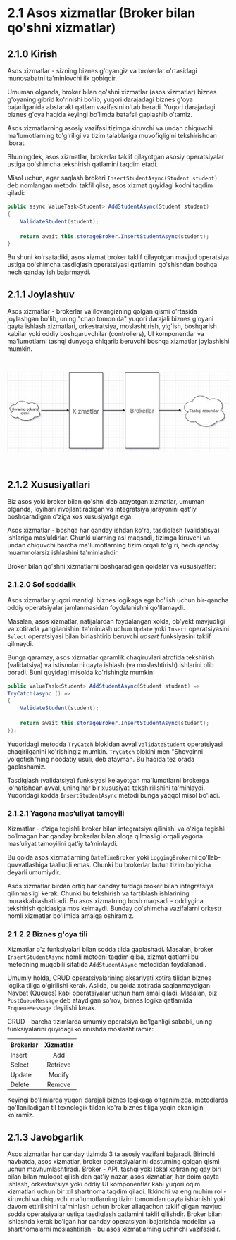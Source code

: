 # 2.1 Asos xizmatlar (Broker bilan qo'shni xizmatlar)

## 2.1.0 Kirish

Asos xizmatlar - sizning biznes g'oyangiz va brokerlar o'rtasidagi munosabatni ta'minlovchi ilk qobiqdir.

Umuman olganda, broker bilan qo'shni xizmatlar (asos xizmatlar) biznes g'oyaning gibrid ko'rinishi bo'lib, yuqori darajadagi biznes g'oya bajarilganida abstarakt qatlam vazifasini o'tab beradi. Yuqori darajadagi biznes g'oya haqida keyingi bo'limda batafsil gaplashib o'tamiz. 

Asos xizmatlarning asosiy vazifasi tizimga kiruvchi va undan chiquvchi ma'lumotlarning to'g'riligi va tizim talablariga muvofiqligini tekshirishdan iborat.

Shuningdek, asos xizmatlar, brokerlar taklif qilayotgan asosiy operatsiyalar ustiga qo'shimcha tekshirish qatlamini taqdim etadi.

Misol uchun, agar saqlash brokeri `InsertStudentAsync(Student student)` deb nomlangan metodni takfil qilsa, asos xizmat quyidagi kodni taqdim qiladi:

```csharp
public async ValueTask<Student> AddStudentAsync(Student student)
{
	ValidateStudent(student);

	return await this.storageBroker.InsertStudentAsync(student);
}
```

Bu shuni ko'rsatadiki, asos xizmat broker taklif qilayotgan mavjud operatsiya ustiga qo'shimcha tasdiqlash operatsiyasi qatlamini qo'shishdan boshqa hech qanday ish bajarmaydi.

## 2.1.1 Joylashuv

Asos xizmatlar - brokerlar va ilovangizning qolgan qismi o'rtasida joylashgan bo'lib, uning "chap tomonida" yuqori darajali biznes g'oyani qayta ishlash xizmatlari, orkestratsiya, moslashtirish, yig'ish, boshqarish kabilar yoki oddiy boshqaruvchilar (controllers), UI komponentlar va ma'lumotlarni tashqi dunyoga chiqarib beruvchi boshqa xizmatlar joylashishi mumkin.

<br />
    <p align=center>
        <img src="./Resurslar/asoslar.jpg" />
    </p>
<br />

## 2.1.2 Xususiyatlari

Biz asos yoki broker bilan qo'shni deb atayotgan xizmatlar, umuman olganda, loyihani rivojlantiradigan va integratsiya jarayonini qat'iy boshqaradigan o'ziga xos xususiyatga ega.

Asos xizmatlar - boshqa har qanday ishdan ko'ra, tasdiqlash (validatisya) ishlariga masʼuldirlar. Chunki ularning asl maqsadi, tizimga kiruvchi va undan chiquvchi barcha ma'lumotlarning tizim orqali to'g'ri, hech qanday muammolarsiz ishlashini ta'minlashdir.

Broker bilan qo'shni xizmatlarni boshqaradigan qoidalar va xususiyatlar:

### 2.1.2.0 Sof soddalik

Asos xizmatlar yuqori mantiqli biznes logikaga ega bo'lish uchun bir-qancha oddiy operatsiyalar jamlanmasidan foydalanishni qo'llamaydi.

Masalan, asos xizmatlar, natijalardan foydalangan xolda, ob'yekt mavjudligi va xotirada yangilanishini ta'minlash uchun `Update` yoki `Insert` operatsiyasini `Select` operatsiyasi bilan birlashtirib beruvchi *upsert* funksiyasini taklif qilmaydi.

Bunga qaramay, asos xizmatlar qaramlik chaqiruvlari atrofida tekshirish (validatsiya) va istisnolarni qayta ishlash (va moslashtirish) ishlarini olib boradi. Buni quyidagi misolda ko'rishingiz mumkin:

```csharp
public ValueTask<Student> AddStudentAsync(Student student) =>
TryCatch(async () =>
{
	ValidateStudent(student);

	return await this.storageBroker.InsertStudentAsync(student);
});
```

Yuqoridagi metodda `TryCatch` blokidan avval `ValidateStudent` operatsiyasi chaqirilganini ko'rishingiz mumkin. `TryCatch` blokini men "Shovqinni yo'qotish"ning noodatiy usuli, deb atayman. Bu haqida tez orada gaplashamiz.

Tasdiqlash (validatsiya) funksiyasi kelayotgan ma'lumotlarni brokerga jo'natishdan avval, uning har bir xususiyati tekshirilishini ta'minlaydi. Yuqoridagi kodda `InsertStudentAsync` metodi bunga yaqqol misol bo'ladi. 

### 2.1.2.1 Yagona masʼuliyat tamoyili

Xizmatlar - o‘ziga tegishli broker bilan integratsiya qilinishi va o‘ziga tegishli bo‘lmagan har qanday brokerlar bilan aloqa qilmasligi orqali yagona masʼuliyat tamoyilini qatʼiy taʼminlaydi.

Bu qoida asos xizmatlarning `DateTimeBroker` yoki `LoggingBroker`ni qo'llab-quvvatlashiga taalluqli emas. Chunki bu brokerlar butun tizim bo'yicha deyarli umumiydir.

Asos xizmatlar birdan ortiq har qanday turdagi broker bilan integratsiya qilinmasligi kerak. Chunki bu tekshirish va tartiblash ishlarining murakkablashatiradi. Bu asos xizmatning bosh maqsadi - oddiygina tekshirish qoidasiga mos kelmaydi. Bunday qo'shimcha vazifalarni orkestr nomli xizmatlar bo'limida amalga oshiramiz.

### 2.1.2.2 Biznes g'oya tili

Xizmatlar o'z funksiyalari bilan sodda tilda gaplashadi. Masalan, broker `InsertStudentAsync` nomli metodni taqdim qilsa, xizmat qatlami bu metodning muqobili sifatida `AddStudentAsync` metodidan foydalanadi.

Umumiy holda, CRUD operatsiyalarining aksariyati xotira tilidan biznes logika tiliga o'girilishi kerak. Aslida, bu qoida xotirada saqlanmaydigan Navbat (Queues) kabi operatsiyalar uchun ham amal qiladi. Masalan, biz `PostQueueMessage` deb ataydigan so'rov, biznes logika qatlamida `EnqueueMessage` deyilishi kerak.

CRUD - barcha tizimlarda umumiy operatsiya bo'lganligi sababli, uning funksiyalarini quyidagi ko'rinishda moslashtiramiz:

| Brokerlar | Xizmatlar |
| --------- | :-------: |
|  Insert   |    Add    |
|  Select   |  Retrieve |
|  Update   |   Modify  |
|  Delete   |   Remove  |

Keyingi bo'limlarda yuqori darajali biznes logikaga o'tganimizda, metodlarda qo'llaniladigan til texnologik tildan ko'ra biznes tiliga yaqin ekanligini ko'ramiz. 

## 2.1.3 Javobgarlik

Asos xizmatlar har qanday tizimda 3 ta asosiy vazifani bajaradi. Birinchi navbatda, asos xizmatlar, broker operatsiyalarini dasturning qolgan qismi uchun mavhumlashtiradi. Broker - API, tashqi yoki lokal xotiraning qay biri bilan bilan muloqot qilishidan qat'iy nazar, asos xizmatlar, har doim qayta ishlash, orkestratsiya yoki oddiy UI komponentlar kabi yuqori oqim xizmatlari uchun bir xil shartnoma taqdim qiladi. Ikkinchi va eng muhim rol - kiruvchi va chiquvchi ma'lumotlarning tizim tomonidan qayta ishlanishi yoki davom ettirilishini ta'minlash uchun broker allaqachon taklif qilgan mavjud sodda operatsiyalar ustiga tasdiqlash qatlamini taklif qilishdir. Broker bilan ishlashda kerak bo'lgan har qanday operatsiyani bajarishda modellar va shartnomalarni moslashtirish - bu asos xizmatlarning uchinchi vazifasidir.
